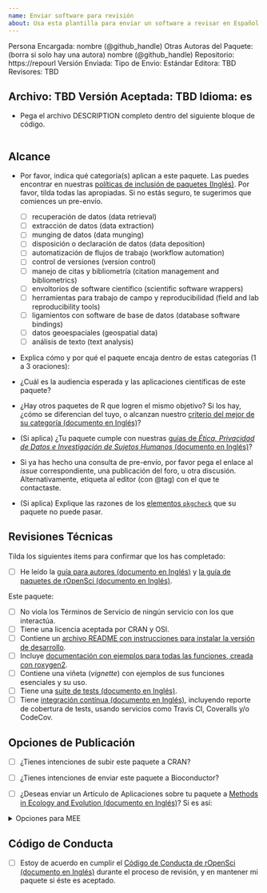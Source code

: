 ```yaml
---
name: Enviar software para revisión
about: Usa esta plantilla para enviar un software a revisar en Español (Experimental)
---
```


<!---
A continuación, introduzca los valores de (1) el usuario de GitHub de la persona que envía el paquete (sustituyendo "@github_handle") y (2) la URL del repositorio (sustituyendo "https://repourl"). También se pueden especificar valores para autores de paquetes adicionales, sustituyendo "@github_handle1", "@github_handle2" - elimine esto si no lo necesita. NO BORRAR LOS SÍMBOLOS HTML. Austituir sólo "@github_handle" y "https://repourl". Este comentario puede ser eliminado una vez que haya sido leído y comprendido.
--->

Persona Encargada: <!--author1-->nombre (@github_handle)<!--end-author1-->
Otras Autoras del Paquete: (borra si solo hay una autora) <!--author-others-->nombre (@github_handle)<!--end-author-others-->
Repositorio: <!--repourl-->https://repourl<!--end-repourl-->
Versión Enviada:
Tipo de Envio: <!--submission-type-->Estándar<!--end-submission-type-->
Editora: <!--editor--> TBD <!--end-editor-->
Revisores: <!--reviewers-list--> TBD <!--end-reviewers-list-->
<!--due-dates-list--><!--end-due-dates-list-->
Archivo: TBD
Versión Aceptada: TBD
Idioma: <!--language-->es<!--end-language-->
---



-   Pega el archivo DESCRIPTION completo dentro del siguiente bloque de código.

```

```


## Alcance

- Por favor, indica qué categoría(s) aplican a este paquete. Las puedes encontrar en nuestras [políticas de inclusión de paquetes (Inglés)](https://ropensci.github.io/dev_guide/policies.html#package-categories). Por favor, tilda todas las apropiadas. Si no estás seguro, te sugerimos que comiences un pre-envío.

	- [ ] recuperación de datos (data retrieval)
	- [ ] extracción de datos (data extraction)
	- [ ] munging de datos (data munging)
	- [ ] disposición o declaración de datos (data deposition)
	- [ ] automatización de flujos de trabajo (workflow automation)
	- [ ] control de versiones (version control)
	- [ ] manejo de citas y bibliometría (citation management and bibliometrics)
	- [ ] envoltorios de software científico (scientific software wrappers)
	- [ ] herramientas para trabajo de campo y reproducibilidad (field and lab reproducibility tools)
	- [ ] ligamientos con software de base de datos (database software bindings)
	- [ ] datos geoespaciales (geospatial data)
	- [ ] análisis de texto (text analysis)

- Explica cómo y por qué el paquete encaja dentro de estas categorías (1 a 3 oraciones):


- ¿Cuál es la audiencia esperada y las aplicaciones científicas de este paquete?

- ¿Hay otros paquetes de R que logren el mismo objetivo? Si los hay, ¿cómo se diferencian del tuyo, o alcanzan nuestro [criterio del mejor de su categoría (documento en Inglés)](https://ropensci.github.io/dev_guide/policies.html#overlap)?

-   (Si aplica) ¿Tu paquete cumple con nuestras [guías de _Ética, Privacidad de Datos e Investigación de Sujetos Humanos_ (documento en Inglés)](https://devguide.ropensci.org/policies.html#ethics-data-privacy-and-human-subjects-research)?

- Si ya has hecho una consulta de pre-envío, por favor pega el enlace al _issue_ correspondiente, una publicación del foro, u otra discusión. Alternativamente, etiqueta al editor (con @tag) con el que te contactaste.

-   (Si aplica) Explique las razones de los [elementos `pkgcheck`](https://docs.ropensci.org/pkgcheck/) que su paquete no puede pasar.



## Revisiones Técnicas

Tilda los siguientes items para confirmar que los has completado:

- [ ] He leído la [guía para autores (documento en Inglés)](https://devguide.ropensci.org/guide-for-authors.html) y [la guía de paquetes de rOpenSci (documento en Inglés)](https://devguide.ropensci.org/building.html).

Este paquete:

- [ ] No viola los Términos de Servicio de ningún servicio con los que interactúa.
- [ ] Tiene una licencia aceptada por CRAN y OSI.
- [ ] Contiene un [archivo README con instrucciones para instalar la versión de desarrollo](https://ropensci.github.io/dev_guide/building.html#readme).
- [ ] Incluye [documentación con ejemplos para todas las funciones, creada con roxygen2](https://ropensci.github.io/dev_guide/building.html#documentation).
- [ ] Contiene una viñeta (_vignette_) con ejemplos de sus funciones esenciales y su uso.
- [ ] Tiene una [suite de tests (documento en Inglés)](https://ropensci.github.io/dev_guide/building.html#testing).
- [ ] Tiene [integración contínua (documento en Inglés)](https://ropensci.github.io/dev_guide/ci.html), incluyendo reporte de cobertura de tests, usando servicios como Travis CI, Coveralls y/o CodeCov.

## Opciones de Publicación

- [ ] ¿Tienes intenciones de subir este paquete a CRAN?
- [ ] ¿Tienes intenciones de enviar este paquete a Bioconductor?

- [ ] ¿Deseas enviar un Artículo de Aplicaciones sobre tu paquete a [Methods in Ecology and Evolution (documento en Inglés)](http://besjournals.onlinelibrary.wiley.com/hub/journal/10.1111/(ISSN)2041-210X/)? Si es así:

<details>
<summary>Opciones para MEE</summary>

- [ ] Este paquete es novedoso y será de interés para la mayoría de lectores de la revista.
- [ ] El manuscrito que describe el paquete no tiene más de 3000 palabras y está escrito en Inglés.
- [ ] Tienes intenciones de archivar el código del paquete en un repositorio a largo plazo, que cumple los requerimientos de la revista (mira las [Políticas de Publicación de MEE (documento en Inglés)](http://besjournals.onlinelibrary.wiley.com/hub/journal/10.1111/(ISSN)2041-210X/journal-resources/policy-on-publishing-code.html))
- (*Alcance: Considera los [Objetivos y Alcance de MEE (documento en Inglés)](http://besjournals.onlinelibrary.wiley.com/hub/journal/10.1111/(ISSN)2041-210X/aims-and-scope/read-full-aims-and-scope.html) para tu manuscrito. No otorgamos garatías de que tu manuscrito esté en el ámbito de MEE.*)
- (*Aunque no es requerido, recomendamos tener un manuscrito completamente preparado y en Inglés, al momento de enviar.*)
- (*Por favor, no envíes tu paquete de forma separada a Methods in Ecology and Evolution*)

</details>

## Código de Conducta

- [ ] Estoy de acuerdo en cumplir el [Código de Conducta de rOpenSci (documento en Inglés)](https://ropensci.github.io/dev_guide/policies.html#code-of-conduct) durante el proceso de revisión, y en mantener mi paquete si éste es aceptado.
